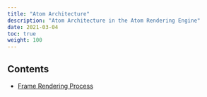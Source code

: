```yaml
---
title: "Atom Architecture"
description: "Atom Architecture in the Atom Rendering Engine"
date: 2021-03-04
toc: true
weight: 100
---
```


## Contents
+ [Frame Rendering Process](frame-anatomy.md)